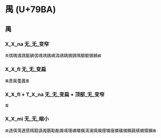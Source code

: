 # 禺 (U+79BA)

## 禺 

### X_X_na 无_无_变窄
`禺`㥥㬂㷒㻦㼴䚤偶喁堣媀嵎湡禑耦腢鍝隅顒颙髃鰅`齵`

### X_X_fl 无_无_变扁
`萬`愚歶蠆䘍`躉`

### X_X_fl + T_X_na 无_无_变扁 + 顶部_无_变窄
`寓`

### X_X_mi 无_无_缩小
`庽`遇㒖蕅邁㦙䊪䖁䜕䦸䴁勱勵厲噧囆巁曞櫔澫濿燤爄爡犡癘矋礪禲糲藕蠇蠣贎鱱`䘈`
